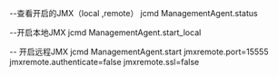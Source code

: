 --查看开启的JMX（local ,remote）
jcmd <pid> ManagementAgent.status  

--开启本地JMX
jcmd <pid> ManagementAgent.start_local

-- 开启远程JMX
jcmd <pid> ManagementAgent.start jmxremote.port=15555 jmxremote.authenticate=false jmxremote.ssl=false
